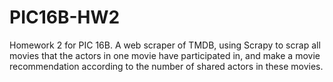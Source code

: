 # PIC16B-HW2

Homework 2 for PIC 16B. A web scraper of TMDB, using Scrapy to scrap all movies that the actors in one movie have participated in, 
and make a movie recommendation according to the number of shared actors in these movies.
